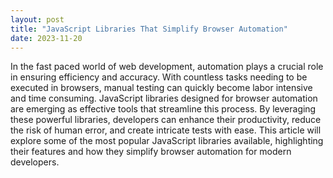 ```yaml
---
layout: post
title: "JavaScript Libraries That Simplify Browser Automation"
date: 2023-11-20
---
```


In the fast paced world of web development, automation plays a crucial role in ensuring efficiency and accuracy. With countless tasks needing to be executed in browsers, manual testing can quickly become labor intensive and time consuming. JavaScript libraries designed for browser automation are emerging as effective tools that streamline this process. By leveraging these powerful libraries, developers can enhance their productivity, reduce the risk of human error, and create intricate tests with ease. This article will explore some of the most popular JavaScript libraries available, highlighting their features and how they simplify browser automation for modern developers.
